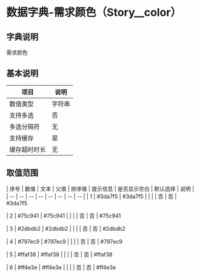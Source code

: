 # 数据字典-需求颜色（Story__color）
## 字典说明
需求颜色

## 基本说明
| 项目 | 说明 |
| -- | -- |
| 数值类型 | 字符串 |
| 支持多选 | 否 |
| 多选分隔符 | 无 |
| 支持缓存 | 是 |
| 缓存超时时长 | 无 |

## 取值范围
| 序号 | 数值 | 文本 | 父值 | 排序值 | 提示信息 | 是否显示空白 | 默认选择 | 说明 |
| -- | -- | -- | -- | -- | -- | -- | -- |
| 1 | #3da7f5 | #3da7f5 |  |  |  | 否 | 否 | #3da7f5

| 2 | #75c941 | #75c941 |  |  |  | 否 | 否 | #75c941

| 3 | #2dbdb2 | #2dbdb2 |  |  |  | 否 | 否 | #2dbdb2

| 4 | #797ec9 | #797ec9 |  |  |  | 否 | 否 | #797ec9

| 5 | #ffaf38 | #ffaf38 |  |  |  | 否 | 否 | #ffaf38

| 6 | #ff4e3e | #ff4e3e |  |  |  | 否 | 否 | #ff4e3e


